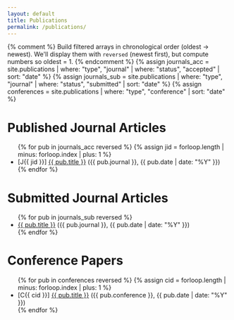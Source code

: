 ```yaml
---
layout: default
title: Publications
permalink: /publications/
---
```


{% comment %}
Build filtered arrays in chronological order (oldest → newest).
We'll display them with `reversed` (newest first), but compute numbers so oldest = 1.
{% endcomment %}
{% assign journals_acc = site.publications | where: "type", "journal" | where: "status", "accepted" | sort: "date" %}
{% assign journals_sub = site.publications | where: "type", "journal" | where: "status", "submitted" | sort: "date" %}
{% assign conferences = site.publications | where: "type", "conference" | sort: "date" %}

<h1>Published Journal Articles</h1>
<ul class="pub-list">
  {% for pub in journals_acc reversed %}
    {% assign jid = forloop.length | minus: forloop.index | plus: 1 %}
    <li>
      <span class="pub-idx">[J{{ jid }}]</span>
      <span class="pub-entry">
        <a href="{{ pub.url }}">{{ pub.title }}</a> ({{ pub.journal }}, {{ pub.date | date: "%Y" }})
      </span>
    </li>
  {% endfor %}
</ul>

<h1>Submitted Journal Articles</h1>
<ul>
  {% for pub in journals_sub reversed %}
    <li>
      <!-- No numbering for submitted -->
      <a href="{{ pub.url }}">{{ pub.title }}</a>
      ({{ pub.journal }}, {{ pub.date | date: "%Y" }})
    </li>
  {% endfor %}
</ul>

<h1>Conference Papers</h1>
<ul class="pub-list">
  {% for pub in conferences reversed %}
    {% assign cid = forloop.length | minus: forloop.index | plus: 1 %}
    <li>
      <span class="pub-idx">[C{{ cid }}]</span>
      <span class="pub-entry">
        <a href="{{ pub.url }}">{{ pub.title }}</a> ({{ pub.conference }}, {{ pub.date | date: "%Y" }})
      </span>
    </li>
  {% endfor %}
</ul>
